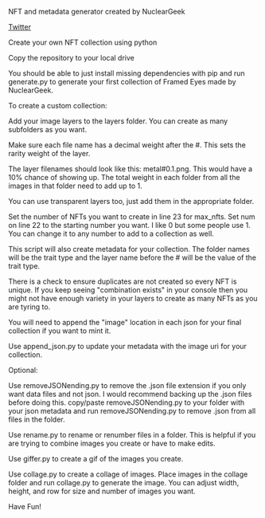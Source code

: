 NFT and metadata generator created by NuclearGeek

[Twitter](https://twitter.com/NuclearGeekETH)

Create your own NFT collection using python

Copy the repository to your local drive

You should be able to just install missing dependencies with pip and run generate.py to generate your first collection of Framed Eyes made by NuclearGeek.

To create a custom collection:

Add your image layers to the layers folder. You can create as many subfolders as you want. 

Make sure each file name has a decimal weight after the #. This sets the rarity weight of the layer.

The layer filenames should look like this: metal#0.1.png. This would have a 10% chance of showing up. The total weight in each folder from all the images in that folder need to add up to 1.

You can use transparent layers too, just add them in the appropriate folder.

Set the number of NFTs you want to create in line 23 for max_nfts. Set num on line 22 to the starting number you want. I like 0 but some people use 1. You can change it to any number to add to a collection as well.

This script will also create metadata for your collection. The folder names will be the trait type and the layer name before the # will be the value of the trait type. 

There is a check to ensure duplicates are not created so every NFT is unique. If you keep seeing "combination exists" in your console then you might not have enough variety in your layers to create as many NFTs as you are tyring to.

You will need to append the "image" location in each json for your final collection if you want to mint it. 

Use append_json.py to update your metadata with the image uri for your collection.

Optional:

Use removeJSONending.py to remove the .json file extension if you only want data files and not json. I would recommend backing up the .json files before doing this.
copy/paste removeJSONending.py to your folder with your json metadata and run removeJSONending.py to remove .json from all files in the folder.

Use rename.py to rename or renumber files in a folder. This is helpful if you are trying to combine images you create or have to make edits.

Use giffer.py to create a gif of the images you create.

Use collage.py to create a collage of images. Place images in the collage folder and run collage.py to generate the image. You can adjust width, height, and row for size and number of images you want. 

Have Fun! 

